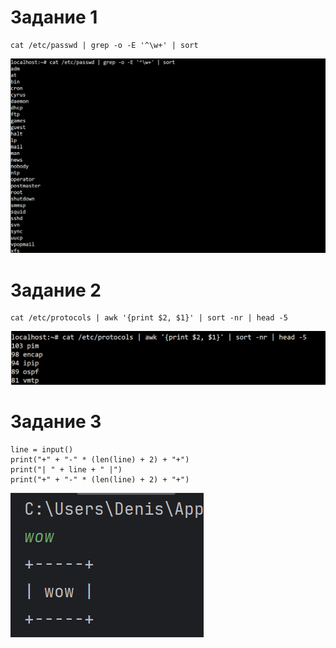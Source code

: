 # Задание 1
```
cat /etc/passwd | grep -o -E '^\w+' | sort
```
![](num1res.png)

# Задание 2
```
cat /etc/protocols | awk '{print $2, $1}' | sort -nr | head -5
```
![](num2res.png)

# Задание 3
```
line = input()
print("+" + "-" * (len(line) + 2) + "+")
print("| " + line + " |")
print("+" + "-" * (len(line) + 2) + "+")
```
![](num3res.png)
